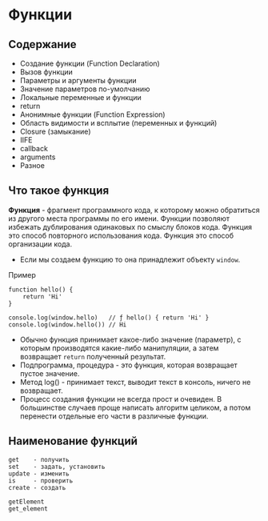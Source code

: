 # Функции
## Содержание

* Создание функции (Function Declaration)
* Вызов функции
* Параметры и аргументы функции
* Значение параметров по-умолчанию
* Локальные переменные и функции
* return
* Анонимные функции (Function Expression)
* Область видимости и всплытие (переменных и функций)
* Closure (замыкание)
* IIFE
* callback
* arguments
* Разное

## Что такое функция

**Функция** - фрагмент программного кода, к которому можно обратиться из другого места программы по его имени. Функции позволяют избежать дублирования одинаковых по смыслу блоков кода. Функция это способ повторного использования кода. Функция это способ организации кода.

* Если мы создаем функцию то она принадлежит объекту `window`.

Пример

    function hello() {
        return 'Hi'
    }

    console.log(window.hello)   // ƒ hello() { return 'Hi' }
    console.log(window.hello()) // Hi

* Обычно функция принимает какое-либо значение (параметр), с которым производятся какие-либо манипуляции, а затем возвращает `return` полученный результат.
* Подпрограмма, процедура - это функция, которая возвращает пустое значение.
* Метод log() - принимает текст, выводит текст в консоль, ничего не возвращает.
* Процесс создания функции не всегда прост и очевиден. В большинстве случаев проще написать алгоритм целиком, а потом перенести отдельные его части в различные функции.

## Наименование функций
    get    - получить
    set    - задать, установить
    update - изменить
    is     - проверить
    create - создать

    getElement
    get_element
